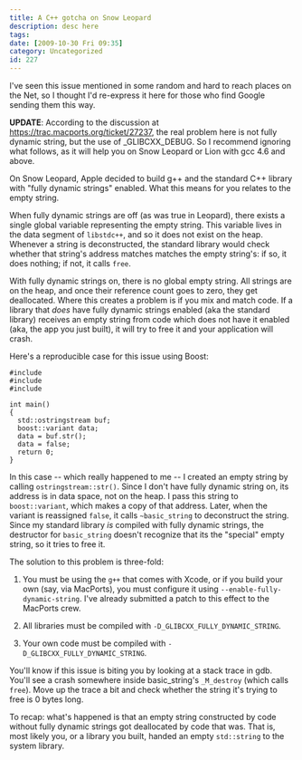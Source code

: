 ```yaml
---
title: A C++ gotcha on Snow Leopard
description: desc here
tags: 
date: [2009-10-30 Fri 09:35]
category: Uncategorized
id: 227
---
```


I've seen this issue mentioned in some random and hard to reach places on the Net, so I thought I'd re-express it here for those who find Google sending them this way.

**UPDATE**: According to the discussion at https://trac.macports.org/ticket/27237, the real problem here is not fully dynamic string, but the use of _GLIBCXX_DEBUG.  So I recommend ignoring what follows, as it will help you on Snow Leopard or Lion with gcc 4.6 and above.

<!--more-->
On Snow Leopard, Apple decided to build g++ and the standard C++ library with "fully dynamic strings" enabled.  What this means for you relates to the empty string.

When fully dynamic strings are off (as was true in Leopard), there exists a single global variable representing the empty string.  This variable lives in the data segment of `libstdc++`, and so it does not exist on the heap.  Whenever a string is deconstructed, the standard library would check whether that string's address matches matches the empty string's: if so, it does nothing; if not, it calls `free`.

With fully dynamic strings on, there is no global empty string.  All strings are on the heap, and once their reference count goes to zero, they get deallocated.  Where this creates a problem is if you mix and match code.  If a library that *does* have fully dynamic strings enabled (aka the standard library) receives an empty string from code which does not have it enabled (aka, the app you just built), it will try to free it and your application will crash.

Here's a reproducible case for this issue using Boost:

    #include 
    #include 
    #include 
   
    int main()
    {
      std::ostringstream buf;
      boost::variant data;
      data = buf.str();
      data = false;
      return 0;
    }

In this case -- which really happened to me -- I created an empty string by calling `ostringstream::str()`.  Since I don't have fully dynamic string on, its address is in data space, not on the heap.  I pass this string to `boost::variant`, which makes a copy of that address.  Later, when the variant is reassigned `false`, it calls `~basic_string` to deconstruct the string.  Since my standard library *is* compiled with fully dynamic strings, the destructor for `basic_string` doesn't recognize that its the "special" empty string, so it tries to free it.

The solution to this problem is three-fold:

 1. You must be using the `g++` that comes with Xcode, or if you build your own (say, via MacPorts), you must configure it using `--enable-fully-dynamic-string`.  I've already submitted a patch to this effect to the MacPorts crew.

 2. All libraries must be compiled with `-D_GLIBCXX_FULLY_DYNAMIC_STRING`.

 3. Your own code must be compiled with `-D_GLIBCXX_FULLY_DYNAMIC_STRING`.

You'll know if this issue is biting you by looking at a stack trace in gdb.  You'll see a crash somewhere inside basic_string's `_M_destroy` (which calls `free`).  Move up the trace a bit and check whether the string it's trying to free is 0 bytes long.

To recap: what's happened is that an empty string constructed by code without fully dynamic strings got deallocated by code that was.  That is, most likely you, or a library you built, handed an empty `std::string` to the system library.

